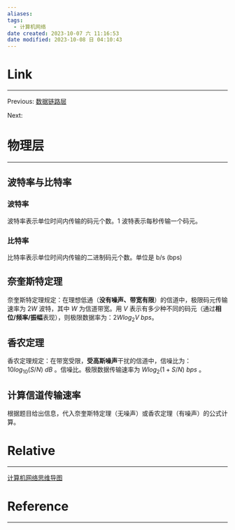 ```yaml
---
aliases:
tags:
  - 计算机网络
date created: 2023-10-07 六 11:16:53
date modified: 2023-10-08 日 04:10:43
---
```


# Link

---

Previous: [数据链路层](数据链路层.md)

Next:

# 物理层

---

## 波特率与比特率

### 波特率

波特率表示单位时间内传输的码元个数。1 波特表示每秒传输一个码元。

### 比特率

比特率表示单位时间内传输的二进制码元个数。单位是 b/s (bps)

## 奈奎斯特定理

奈奎斯特定理规定：在理想低通（**没有噪声、带宽有限**）的信道中，极限码元传输速率为 $2W$ 波特，其中 $W$ 为信道带宽。用 $V$ 表示有多少种不同的码元（通过**相位/频率/振幅**表现），则极限数据率为：$2Wlog_2V~bps$。

## 香农定理

香农定理规定：在带宽受限，**受高斯噪声**干扰的信道中，信噪比为：$10log_{10}(S/N)~dB$ 。信噪比。极限数据传输速率为 $Wlog_2(1+S/N)~bps$ 。

## 计算信道传输速率

根据题目给出信息，代入奈奎斯特定理（无噪声）或香农定理（有噪声）的公式计算。

# Relative

---

[计算机网络思维导图](计算机网络思维导图.md)

# Reference

---
